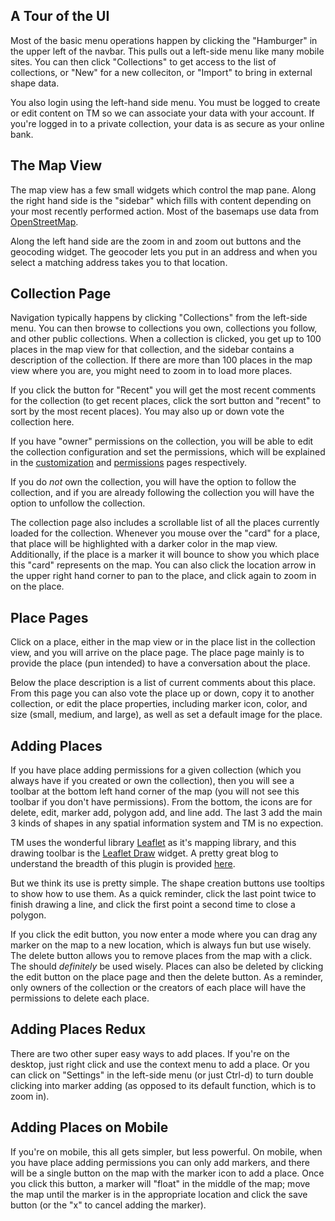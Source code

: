 ## A Tour of the UI

Most of the basic menu operations happen by clicking the "Hamburger" in the upper left of the navbar.  This pulls out a left-side menu like many mobile sites.  You can then click "Collections" to get access to the list of collections, or "New" for a new colleciton, or "Import" to bring in external shape data.

You also login using the left-hand side menu.  You must be logged to create or edit content on TM so we can associate your data with your account.  If you're logged in to a private collection, your data is as secure as your online bank.

## The Map View

The map view has a few small widgets which control the map pane.  Along the right hand side is the "sidebar" which fills with content depending on your most recently performed action.  Most of the basemaps use data from [OpenStreetMap](https://www.openstreetmap.org/).

Along the left hand side are the zoom in and zoom out buttons and the geocoding widget.  The geocoder lets you put in an address and when you select a matching address takes you to that location.

## Collection Page

Navigation typically happens by clicking "Collections" from the left-side menu.  You can then browse to collections you own, collections you follow, and other public collections.  When a collection is clicked, you get up to 100 places in the map view for that collection, and the sidebar contains a description of the collection.  If there are more than 100 places in the map view where you are, you might need to zoom in to load more places.  

If you click the button for "Recent" you will get the most recent comments for the collection (to get recent places, click the sort button and "recent" to sort by the most recent places).  You may also up or down vote the collection here.  

If you have "owner" permissions on the collection, you will be able to edit the collection configuration and set the permissions, which will be explained in the [customization](customization.md) and [permissions](permissions.md) pages respectively.  

If you do *not* own the collection, you will have the option to follow the collection, and if you are already following the collection you will have the option to unfollow the collection.  

The collection page also includes a scrollable list of all the places currently loaded for the collection.  Whenever you mouse over the "card" for a place, that place will be highlighted with a darker color in the map view.  Additionally, if the place is a marker it will bounce to show you which place this "card" represents on the map.  You can also click the location arrow in the upper right hand corner to pan to the place, and click again to zoom in on the place.

## Place Pages

Click on a place, either in the map view or in the place list in the collection view, and you will arrive on the place page.  The place page mainly is to provide the place (pun intended) to have a conversation about the place.  

Below the place description is a list of current comments about this place.  From this page you can also vote the place up or down, copy it to another collection, or edit the place properties, including marker icon, color, and size (small, medium, and large), as well as set a default image for the place.

## Adding Places

If you have place adding permissions for a given collection (which you always have if you created or own the collection), then you will see a toolbar at the bottom left hand corner of the map (you will not see this toolbar if you don't have permissions).  From the bottom, the icons are for delete, edit, marker add, polygon add, and line add.  The last 3 add the main 3 kinds of shapes in any spatial information system and TM is no expection.

TM uses the wonderful library [Leaflet](http://leafletjs.com/) as it's mapping library, and this drawing toolbar is the [Leaflet Draw](https://github.com/Leaflet/Leaflet.draw) widget.  A pretty great blog to understand the breadth of this plugin is provided [here](http://www.d3noob.org/2014/01/using-leafletdraw-plugin-for-leafletjs.html).

But we think its use is pretty simple.  The shape creation buttons use tooltips to show how to use them.  As a quick reminder, click the last point twice to finish drawing a line, and click the first point a second time to close a polygon.

If you click the edit button, you now enter a mode where you can drag any marker on the map to a new location, which is always fun but use wisely.  The delete button allows you to remove places from the map with a click.  The should *definitely* be used wisely.  Places can also be deleted by clicking the edit button on the place page and then the delete button.  As a reminder, only owners of the collection or the creators of each place will have the permissions to delete each place.

## Adding Places Redux

There are two other super easy ways to add places.  If you're on the desktop, just right click and use the context menu to add a place.  Or you can click on "Settings" in the left-side menu (or just Ctrl-d) to turn double clicking into marker adding (as opposed to its default function, which is to zoom in).

## Adding Places on Mobile

If you're on mobile, this all gets simpler, but less powerful.  On mobile, when you have place adding permissions you can only add markers, and there will be a single button on the map with the marker icon to add a place.  Once you click this button, a marker will "float" in the middle of the map; move the map until the marker is in the appropriate location and click the save button (or the "x" to cancel adding the marker).
